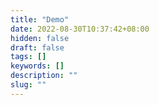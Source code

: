 ```yaml
---
title: "Demo"
date: 2022-08-30T10:37:42+08:00
hidden: false
draft: false
tags: []
keywords: []
description: ""
slug: ""
---
```



